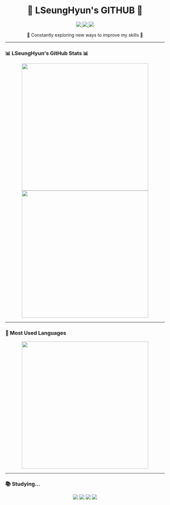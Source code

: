 <h1 align="center">🍒 LSeungHyun's GITHUB 🍒</h1>

<p align="center">
  <a href="https://github.com/LSeungHyun">
    <img src="https://img.shields.io/badge/GitHub-152%20%2F%20918-green?style=for-the-badge" />
  </a>
  <a href="https://solved.ac/yourhandle">
    <img src="https://img.shields.io/badge/solved.ac-S2-blue?style=for-the-badge" />
  </a>
  <a href="https://www.notion.so/6c7a8ab9b39148f384fe9ced54c86d55">
  <img src="https://img.shields.io/badge/Notion-000000?style=for-the-badge&logo=notion&logoColor=white" />
</a>
</p>

<p align="center">🌱 Constantly exploring new ways to improve my skills 🌱</p>

---

### 📊 LSeungHyun's GitHub Stats 📊

<p align="center">
  <img src="https://github-readme-stats.vercel.app/api?username=LSeungHyun&show_icons=true&theme=default&count_private=true" width="400px"/>
  <img src="https://github-readme-streak-stats.herokuapp.com/?user=yourusername&theme=default" width="400px" />
</p>

---

### 🎨 Most Used Languages

<p align="center">
  <img src="https://github-readme-stats.vercel.app/api/top-langs/?username=LSeungHyun&layout=compact&theme=default&langs_count=6" width="400px"/>
</p>

---

### 📚 Studying...

<p align="center">
  <img src="https://img.shields.io/badge/Git-F05032?style=for-the-badge&logo=git&logoColor=white" />
  <img src="https://img.shields.io/badge/C%23-239120?style=for-the-badge&logo=c-sharp&logoColor=white" />
  <img src="https://img.shields.io/badge/Unity-100000?style=for-the-badge&logo=unity&logoColor=white" />
  <img src="https://img.shields.io/badge/Photon-1B72A3?style=for-the-badge&logo=photon&logoColor=white" />
</p>

